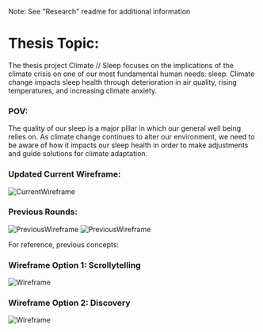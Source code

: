 Note: See "Research" readme for additional information

# Thesis Topic: 

The thesis project Climate // Sleep focuses on the implications of the climate crisis on one of our most fundamental human needs: sleep. Climate change impacts sleep health through deterioration in air quality, rising temperatures, and increasing climate anxiety.

### POV: 

The quality of our sleep is a major pillar in which our general well being relies on. As climate change continues to alter our environment, we need to be aware of how it impacts our sleep health in order to make adjustments and guide solutions for climate adaptation.

### Updated Current Wireframe:
![CurrentWireframe](Wire_423.png "Current Wireframe")


### Previous Rounds:
![PreviousWireframe](UpdatedWire421.png "Updated Wireframe")
![PreviousWireframe](UpdatedWire4.13.png "Updated Wireframe")


For reference, previous concepts:

### Wireframe Option 1: Scrollytelling

![Wireframe](WirePNGs_Scroll/0_scrolly.png "Scrolly Wireframe")


### Wireframe Option 2: Discovery

![Wireframe](WirePNGs_Discovery/0_discovery.png "Discovery Wireframe")



